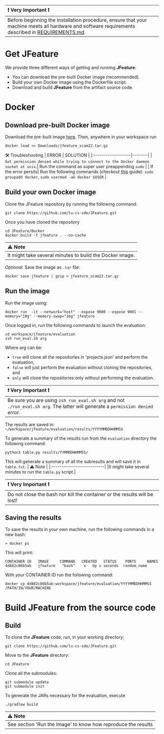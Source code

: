 | ❗️ Very Important ❗️         |
|:---------------------------|
 |Before beginning the installation procedure, ensure that your machine meets all hardware and software requirements described in [REQUIREMENTS.md](https://github.com/lu-cs-sde/JFeature/blob/main/REQUIREMENTS.md).|



# Get JFeature
We provide three different ways of getting and running **JFeature**:
  * You can download the pre-built Docker image (recommended).  
  * Build your own Docker image using the Dockerfile script.
  * Download and build **JFeature** from the artifact source code.


# Docker

## Download pre-built Docker image
Download the pre-built image [here](https://github.com/lu-cs-sde/JFeature).
Then, anywhere in your workspace run

```
docker load << Downloads/jfeature_scam22.tar.gz
```
🛠 Troubleshooting
| ERROR |     SOLUTION    |
|:-------------------|--------|
| `Got permission denied while trying to connect to the Docker daemon socket at unix`.| Run the command as super user preappending `sudo` |
| If the error persits| Run the following commands (checkout [this](https://linuxhandbook.com/docker-permission-denied/) guide): `sudo groupadd docker`, `sudo usermod -aG docker $USER` |

## Build your own Docker image
Clone the JFeature repository by running the following command:
```
git clone https://github.com/lu-cs-sde/JFeature.git
```
Once you have cloned the repository
```
cd JFeature/Docker
docker build -t jfeature . --no-cache
```

| ⚠️ Note          |
|:---------------------------|
|It might take several minutes to build the Docker image.|


*Optional:*  Save the image as `.tar` file:
```
docker save jfeature | gzip > jfeature_scam22.tar.gz
```


## Run the image

Run the image using:

```
docker run  -it --network="host" --expose 9000 --expose 9001 --memory="10g" --memory-swap="16g" jfeature
```



Once logged in, run the following commands to launch the evaluation:

```
cd workspace/jfeature/evaluation
zsh run_eval.sh arg

```

Where arg can be: 
* `true` will clone all the repositories in 'projects.json' and perform the evaluation, 
* `false` will just perform the evaluation without cloning the repositories, and 
* `only` will clone the repositories only without performing the evaluation. 
  

| ❗️ Very Important ❗️         |
|:---------------------------|
 |Be sure you are using `zsh run_eval.sh arg` and not `./run_eval.sh arg`. The latter will generate a `permission denied` error.|

The results are saved in: `~/workspace/jfeature/evaluation/results/YYYYMMDDHHMMSS`

To generate a summary of the results run from the `evaluation` directory the following command:

```
python3 table.py results/YYMMDDHHMMSS/
```
This will generate a summary of all the subresults and will save it in `table.txt`.
| ⚠️ Note          |
|:---------------------------|
|It might take several minutes to run the `table.py` script.|

| ❗️ Very Important ❗️         |
|:---------------------------|
 |Do not close the bash nor kill the container or the results will be lost!|

## Saving the results
To save the results in your own machine, run the following commands in a new bash:
```
> docker ps
```
This will print:
```
CONTAINER ID   IMAGE     COMMAND   CREATED   STATUS    PORTS     NAMES
4d882c86b5ab   jfeature   "bash"    x   Up x seconds  random_name
```
With *your* CONTAINER ID run the following command:

```
docker cp 4d882c86b5ab:workspace/jfeature/evaluation/YYYYMMDDHHMMSS /PATH/IN/YOUR/MACHINE
```




# Build JFeature from the source code

## Build
To clone the **JFeature** code, run, in your working directory:
```
git clone https://github.com/lu-cs-sde/JFeature.git
```

Move to the **JFeature** directory:

```
cd JFeature
```

Clone all the submodules:

```
git submodule update
git submodule init
```

To generate the JARs necessary for the evaluation, execute

```
./gradlew build
```

| ⚠️ Note          |
|:---------------------------|
|See section 'Run the Image' to know how reproduce the results|


